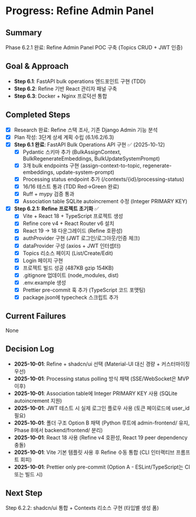 # Progress: Refine Admin Panel

## Summary
Phase 6.2.1 완료: Refine Admin Panel POC 구축 (Topics CRUD + JWT 인증)

## Goal & Approach
- **Step 6.1**: FastAPI bulk operations 엔드포인트 구현 (TDD)
- **Step 6.2**: Refine 기반 React 관리자 패널 구축
- **Step 6.3**: Docker + Nginx 프로덕션 통합

## Completed Steps
- [x] Research 완료: Refine 스택 조사, 기존 Django Admin 기능 분석
- [x] Plan 작성: 3단계 상세 계획 수립 (6.1/6.2/6.3)
- [x] **Step 6.1 완료**: FastAPI Bulk Operations API 구현 ✅ (2025-10-12)
  - [x] Pydantic 스키마 추가 (BulkAssignContext, BulkRegenerateEmbeddings, BulkUpdateSystemPrompt)
  - [x] 3개 bulk endpoints 구현 (assign-context-to-topic, regenerate-embeddings, update-system-prompt)
  - [x] Processing status endpoint 추가 (/contexts/{id}/processing-status)
  - [x] 16/16 테스트 통과 (TDD Red→Green 완료)
  - [x] Ruff + mypy 검증 통과
  - [x] Association table SQLite autoincrement 수정 (Integer PRIMARY KEY)
- [x] **Step 6.2.1: Refine 프로젝트 초기화** ✅
  - [x] Vite + React 18 + TypeScript 프로젝트 생성
  - [x] Refine core v4 + React Router v6 설치
  - [x] React 19 → 18 다운그레이드 (Refine 호환성)
  - [x] authProvider 구현 (JWT 로그인/로그아웃/인증 체크)
  - [x] dataProvider 구성 (axios + JWT 인터셉터)
  - [x] Topics 리소스 페이지 (List/Create/Edit)
  - [x] Login 페이지 구현
  - [x] 프로젝트 빌드 성공 (487KB gzip 154KB)
  - [x] .gitignore 업데이트 (node_modules, dist)
  - [x] .env.example 생성
  - [x] Prettier pre-commit 훅 추가 (TypeScript 코드 포맷팅)
  - [x] package.json에 typecheck 스크립트 추가

## Current Failures
None

## Decision Log
- **2025-10-01**: Refine + shadcn/ui 선택 (Material-UI 대신 경량 + 커스터마이징 우선)
- **2025-10-01**: Processing status polling 방식 채택 (SSE/WebSocket은 MVP 이후)
- **2025-10-01**: Association table에 Integer PRIMARY KEY 사용 (SQLite autoincrement 지원)
- **2025-10-01**: JWT 테스트 시 실제 로그인 플로우 사용 (토큰 페이로드에 user_id 필요)
- **2025-10-01**: 폴더 구조 Option B 채택 (Python 루트에 admin-frontend/ 유지, Phase 8에서 backend/frontend/ 분리)
- **2025-10-01**: React 18 사용 (Refine v4 호환성, React 19 peer dependency 충돌)
- **2025-10-01**: Vite 기본 템플릿 사용 후 Refine 수동 통합 (CLI 인터랙티브 프롬프트 회피)
- **2025-10-01**: Prettier only pre-commit (Option A - ESLint/TypeScript는 CI 또는 빌드 시)

## Next Step
Step 6.2.2: shadcn/ui 통합 + Contexts 리소스 구현 (타입별 생성 폼)
